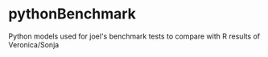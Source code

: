 # pythonBenchmark

Python models used for joel's benchmark tests to compare with R results of Veronica/Sonja

